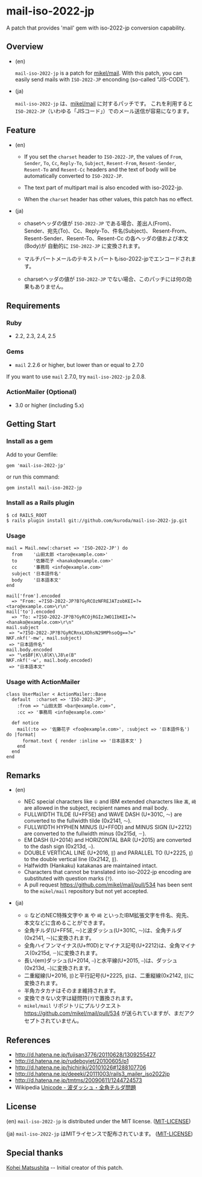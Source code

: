mail-iso-2022-jp
================

A patch that provides 'mail' gem with iso-2022-jp conversion capability.

Overview
--------

* (en)

    `mail-iso-2022-jp` is a patch for [mikel/mail](https://github.com/mikel/mail).
    With this patch, you can easily send mails with `ISO-2022-JP` enconding (so-called "JIS-CODE").

* (ja)

    `mail-iso-2022-jp` は、[mikel/mail](https://github.com/mikel/mail) に対するパッチです。
    これを利用すると `ISO-2022-JP`（いわゆる「JISコード」）でのメール送信が容易になります。


Feature
-------

* (en)

    * If you set the `charset` header to `ISO-2022-JP`, the values of `From`, `Sender`, `To`, `Cc`,
    `Reply-To`, `Subject`, `Resent-From`, `Resent-Sender`, `Resent-To` and `Resent-Cc` headers
    and the text of body will be automatically converted to `ISO-2022-JP`.

    * The text part of multipart mail is also encoded with iso-2022-jp.

    * When the `charset` header has other values, this patch has no effect.

* (ja)

    * chasetヘッダの値が `ISO-2022-JP` である場合、差出人(From)、Sender、宛先(To)、Cc、Reply-To、件名(Subject)、
    Resent-From、Resent-Sender、Resent-To、Resent-Cc の各ヘッダの値および本文(Body)が
    自動的に `ISO-2022-JP` に変換されます。

    * マルチパートメールのテキストパートもiso-2022-jpでエンコードされます。

    * charsetヘッダの値が `ISO-2022-JP` でない場合、このパッチには何の効果もありません。

Requirements
------------

### Ruby ###

* 2.2, 2.3, 2.4, 2.5

### Gems ###

* `mail` 2.2.6 or higher, but lower than or equal to 2.7.0

If you want to use `mail` 2.7.0, try `mail-iso-2022-jp` 2.0.8.

### ActionMailer (Optional) ###

* 3.0 or higher (including 5.x)

Getting Start
-------------

### Install as a gem ###

Add to your Gemfile:

    gem 'mail-iso-2022-jp'

or run this command:

    gem install mail-iso-2022-jp

### Install as a Rails plugin ###

	$ cd RAILS_ROOT
	$ rails plugin install git://github.com/kuroda/mail-iso-2022-jp.git

### Usage ###

    mail = Mail.new(:charset => 'ISO-2022-JP') do
      from    '山田太郎 <taro@example.com>'
      to      '佐藤花子 <hanako@example.com>'
      cc      '事務局 <info@example.com>'
      subject '日本語件名'
      body    '日本語本文'
    end

	mail['from'].encoded
	  => "From: =?ISO-2022-JP?B?GyRCOzNFREJATzobKEI=?= <taro@example.com>\r\n"
	mail['to'].encoded
	  => "To: =?ISO-2022-JP?B?GyRCOjRGIzJWO1IbKEI=?= <hanako@example.com>\r\n"
	mail.subject
	 => "=?ISO-2022-JP?B?GyRCRnxLXDhsN29MPhsoQg==?="
	NKF.nkf('-mw', mail.subject)
	 => "日本語件名"
	mail.body.encoded
	 => "\e$BF|K\\8lK\\J8\e(B"
	NKF.nkf('-w', mail.body.encoded)
	 => "日本語本文"

### Usage with ActionMailer ###

	class UserMailer < ActionMailer::Base
	  default  :charset => 'ISO-2022-JP',
	    :from => "山田太郎 <bar@example.com>",
	    :cc => '事務局 <info@example.com>'

	  def notice
	    mail(:to => '佐藤花子 <foo@example.com>', :subject => '日本語件名') do |format|
	      format.text { render :inline => '日本語本文' }
	    end
	  end
	end


Remarks
-------

* (en)
    * NEC special characters like `①` and IBM extended characters like `髙`, `﨑`
    are allowed in the subject, recipient names and mail body.
    * FULLWIDTH TILDE (U+FF5E) and WAVE DASH (U+301C, `〜`) are converted to the fullwidth tilde (0x2141, `～`).
    * FULLWIDTH HYPHEN MINUS (U+FF0D) and MINUS SIGN (U+2212) are converted to the fullwidth minus (0x215d, `－`).
    * EM DASH (U+2014) and HORIZONTAL BAR (U+2015) are converted to the dash sign (0x213d, `―`).
    * DOUBLE VERTICAL LINE (U+2016, `‖`) and PARALLEL TO (U+2225, `∥`) to the double vertical line (0x2142, `‖`).
    * Halfwidth (Hankaku) katakanas are maintained intact.
    * Characters that cannot be translated into iso-2022-jp encoding are substituted with question marks (`?`).
    * A pull request https://github.com/mikel/mail/pull/534 has been sent to the `mikel/mail` repository but not yet accepted.

* (ja)
    * `①` などのNEC特殊文字や `髙` や `﨑` といったIBM拡張文字を件名、宛先、本文などに含めることができます。
    * 全角チルダ(U+FF5E, `～`)と波ダッシュ(U+301C, `〜`)は、全角チルダ(0x2141, `～`)に変換されます。
    * 全角ハイフンマイナス(U+ff0D)とマイナス記号(U+2212)は、全角マイナス(0x215d, `－`)に変換されます。
    * 長い(em)ダッシュ(U+2014, `—`)と水平線(U+2015, `―`)は、ダッシュ(0x213d, `―`)に変換されます。
    * 二重縦線(U+2016, `‖`)と平行記号(U+2225, `∥`)は、二重縦線(0x2142, `‖`)に変換されます。
    * 半角カタカナはそのまま維持されます。
    * 変換できない文字は疑問符(`?`)で置換されます。
    * `mikel/mail` リポジトリにプルリクエスト https://github.com/mikel/mail/pull/534 が送られていますが、まだアクセプトされていません。

References
----------

* http://d.hatena.ne.jp/fujisan3776/20110628/1309255427
* http://d.hatena.ne.jp/rudeboyjet/20100605/p1
* http://d.hatena.ne.jp/hichiriki/20101026#1288107706
* http://d.hatena.ne.jp/deeeki/20111003/rails3_mailer_iso2022jp
* http://d.hatena.ne.jp/tmtms/20090611/1244724573
* Wikipedia [Unicode - 波ダッシュ・全角チルダ問題](http://ja.wikipedia.org/wiki/Unicode#.E6.B3.A2.E3.83.80.E3.83.83.E3.82.B7.E3.83.A5.E3.83.BB.E5.85.A8.E8.A7.92.E3.83.81.E3.83.AB.E3.83.80.E5.95.8F.E9.A1.8C)

License
-------

(en) `mail-iso-2022-jp` is distributed under the MIT license. ([MIT-LICENSE](https://github.com/kuroda/mail-iso-2022-jp/blob/master/MIT-LICENSE))

(ja) `mail-iso-2022-jp` はMITライセンスで配布されています。 ([MIT-LICENSE](https://github.com/kuroda/mail-iso-2022-jp/blob/master/MIT-LICENSE))


Special thanks
--------------

[Kohei Matsushita](https://github.com/ma2shita) -- Initial creator of this patch.
